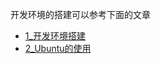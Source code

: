 
开发环境的搭建可以参考下面的文章
- [1_开发环境搭建](../../0_学习笔记汇总/1_开发环境/1_开发环境搭建.md)
- [2_Ubuntu的使用](../../0_学习笔记汇总/1_开发环境/2_Ubuntu的使用.md)


